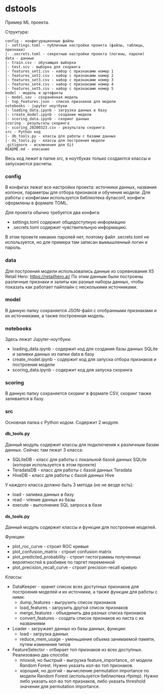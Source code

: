 # dstools

Пример ML проекта. 

Структура:
```
config - конфигурационные файлы
|- settings.toml - публичные настройки проекта (файлы, таблицы, признаки)
|- .secrets.toml - секретные настройки проекта (логины, пароли)
data - данные
|- train.csv - обучающая выборка
|- test.scv - выборка для скоринга
|- features_set1.csv - набор с признаками номер 1
|- features_set2.csv - набор с признаками номер 2
|- features_set3.csv - набор с признаками номер 3
|- features_set4.csv - набор с признаками номер 4
|- features_set5.csv - набор с признаками номер 5
model - модель и артефакты
|- model.sav - сохранённая модель
|- top_features.json - список признаков для модели
notebooks - jupyter ноутбуки
|- loading_data.ipynb - загрузка данных в базу
|- create_model.ipynb - создание модели
|- scoring_data.ipynb - скоринг данных
scoring - результаты скоринга
|- scoring_20200323.csv - результаты скоринга
src - Python код
|- db_tools.py - классы для работы с базами данных
|- ds_tools.py - классы для построения модели
.gitignore - исключения для Git
README.md - описание
```

Весь код лежит в папке src, в ноутбуках только создаются классы и запускаются расчеты.

### config

В конфигах лежат все настройки проекта: источники данных, названия колонок, параметры для отбора признаков и обучения модели.
Для работы с конфигами используется библиотека dynaconf, конфиги оформлены в формате TOML.

Для проекта обычно требуется два конфига:
* settings.toml содержит общедоступную информацию
* .secrets.toml содержит чувствительную информацию.

В этом проекте никаких паролей нет, поэтому файл .secrets.toml не используется, но для примера там записан вымышленный логин и пароль. 

### data 

Для построения модели использовались данные из соревнования X5 Retail Hero: https://retailhero.ai/
По этим данным были построены различные признаки и залиты как разные наборы данных, чтобы показать как работает пайплайн 
с несколькими источниками. 

### model

В данную папку сохраняется JSON-файл с отобранными признаками и их источниками, а также построенная модель.

### notebooks

Здесь лежат Jupyter-ноутбуки:
* loading_data.ipynb - содержит код для создания базы данных SQLite и заливки данных из папки data в базу
* create_model.ipynb - содержит код для запуска отбора признаков и построения модели
* scoring_data.ipynb - содержит код для запуска скоринга

### scoring

В данную папку сохраняется скоринг в формате CSV, скоринг также заливается в базу.

### src

Основная папка с Python кодом. Содержит 2 модуля.

#### db_tools.py 

Данный модуль содержит классы для подключения к различным базам данных. Сейчас там лежат 3 класса:
* SQLiteDB - класс для работы с локальной базой данных SQLite (которая используется в этом проекте)
* TeradataDB - класс для работы с базой данных Teradata
* HiveDB - класс для работы с базой данных Hive

У каждого класса должно быть 3 метода (но не везде есть):
* load - заливка данных в базу
* read - чтение данных из базы
* execute - выполнение SQL запроса в базе

#### ds_tools.py

Данный модуль содержит классы и функции для построения моделей.

Функции:
* plot_roc_curve - строит ROC кривые
* plot_confusion_matrix - строит confusion matrix
* plot_predicted_probability - строит гистограммы полученных вероятностей в разбивке по таргет переменной
* plot_precision_recall_curve - строит precision-recall кривую

Классы:
* DataKeeper - хранит список всех доступных признаков для построения моделей и их источники, а также функции для работы с ними:
	- dump_features - выгрузить список признаков
	- load_features - загрузить другой список признаков
	- merge_features - объединить два разных списка признаков
	- convert_features - создать список признаков из листа с их названиями
* Loader - загружает данных из базы данных, функции:
	- load - загрузка данных
	- reduce_mem_usage - уменьшение объема занимаемой памяти, путем изменения типов
* FeatureSelector - отбирает топ признаков из всех доступных. Реализовано два способа:
    - плохой, но быстрый - выгрузка feature_importance_ от модели Random Forest. Нужно указать кол-во топ признаков.
    - хороший, но долгий - вычисление permutation importance по модели Random Forest (используется библиотека rfpimp). Нужно либо указать кол-во топ признаков, либо указать threshold значение для permutation importance.

















